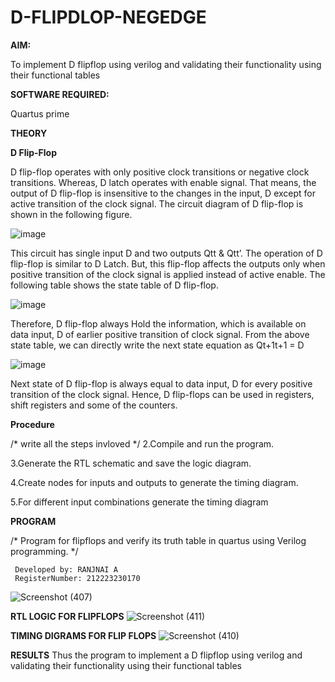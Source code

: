 # D-FLIPDLOP-NEGEDGE

**AIM:**

To implement  D flipflop using verilog and validating their functionality using their functional tables

**SOFTWARE REQUIRED:**

Quartus prime

**THEORY**

**D Flip-Flop**

D flip-flop operates with only positive clock transitions or negative clock transitions. Whereas, D latch operates with enable signal. That means, the output of D flip-flop is insensitive to the changes in the input, D except for active transition of the clock signal. The circuit diagram of D flip-flop is shown in the following figure.

![image](https://github.com/naavaneetha/D-FLIPDLOP-NEGEDGE/assets/154305477/48c81fe8-bc3f-40e7-95e2-519fc155ad51)

This circuit has single input D and two outputs Qtt & Qtt’. The operation of D flip-flop is similar to D Latch. But, this flip-flop affects the outputs only when positive transition of the clock signal is applied instead of active enable. The following table shows the state table of D flip-flop.

![image](https://github.com/naavaneetha/D-FLIPDLOP-NEGEDGE/assets/154305477/e5f3fda7-68ec-4a3a-a0a4-cf6f9cc4ab55)

Therefore, D flip-flop always Hold the information, which is available on data input, D of earlier positive transition of clock signal. From the above state table, we can directly write the next state equation as Qt+1t+1 = D

![image](https://github.com/naavaneetha/D-FLIPDLOP-NEGEDGE/assets/154305477/8592c0d8-2917-4142-91b9-d6c30dd891d2)

Next state of D flip-flop is always equal to data input, D for every positive transition of the clock signal. Hence, D flip-flops can be used in registers, shift registers and some of the counters.

**Procedure**

/* write all the steps invloved */
2.Compile and run the program.

3.Generate the RTL schematic and save the logic diagram.

4.Create nodes for inputs and outputs to generate the timing diagram.

5.For different input combinations generate the timing diagram 

**PROGRAM**

/* Program for flipflops and verify its truth table in quartus using Verilog programming.
*/
```
 Developed by: RANJNAI A
 RegisterNumber: 212223230170
```
![Screenshot (407)](https://github.com/user-attachments/assets/e717eba8-a86a-4e62-b896-4138875dede9)


**RTL LOGIC FOR FLIPFLOPS**
![Screenshot (411)](https://github.com/user-attachments/assets/b60d4a17-acf7-4320-8a11-b99b26fd621c)


**TIMING DIGRAMS FOR FLIP FLOPS**
![Screenshot (410)](https://github.com/user-attachments/assets/f6a067b2-78b0-42db-bdb9-b72f4c2c336b)


**RESULTS**
 Thus the program to implement a D flipflop using verilog and validating their functionality using their functional tables
